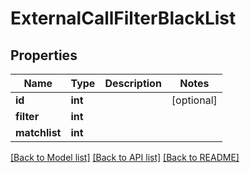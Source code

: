 # ExternalCallFilterBlackList

## Properties
Name | Type | Description | Notes
------------ | ------------- | ------------- | -------------
**id** | **int** |  | [optional] 
**filter** | **int** |  | 
**matchlist** | **int** |  | 

[[Back to Model list]](../README.md#documentation-for-models) [[Back to API list]](../README.md#documentation-for-api-endpoints) [[Back to README]](../README.md)


